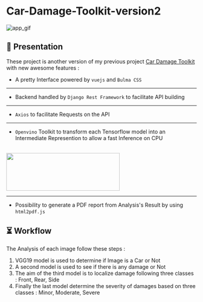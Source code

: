# Car-Damage-Toolkit-version2 
![app_gif](cardamage.gif)

## :scroll: Presentation
These project is another version of my previous project [Car Damage Toolkit](https://github.com/LiganiumInc/Car-Damage-Toolkit) with new awesome features :<br>
* A pretty Interface powered by `vuejs`  and `Bulma CSS` 
---
* Backend handled by `Django Rest Framework` to facilitate API building
---
* `Axios` to facilitate Requests on the API
---
* `Openvino`  Toolkit to transform each Tensorflow model into an Intermediate Represention  to allow a fast Inference on CPU <br><br>
<img src="https://user-images.githubusercontent.com/15709723/127779167-9d33dcc6-9001-4d74-a089-8248310092fe.png"  width="300" height="100">

---

* Possibility to generate a PDF report from Analysis's Result by using `html2pdf.js`

## :hourglass_flowing_sand: Workflow

The Analysis of each image follow these steps : <br>
1. VGG19 model is used to determine if Image is a Car or Not
2. A second model is used to see if there is any damage or Not
3. The aim of the third model is to localize damage following three classes : Front, Rear, Side
4. Finally the last model determine the severity of damages based on three classes : Minor, Moderate, Severe
